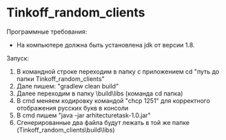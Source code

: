 # Tinkoff_random_clients
Программные требования:
- На компьютере должна быть установлена jdk от версии 1.8.

Запуск:
1. В командной строке переходим в папку с приложением cd "путь до папки Tinkoff_random_clients"
2. Дале пишем: "gradlew clean build"
3. Далее переходим в папку \build\libs (команда cd папка)
4. В cmd меняем кодировку командой "chcp 1251" для корректного отображения русских букв в консоли
5. В cmd пишем "java -jar arhitecturetask-1.0.jar"
6. Сгенерированные два файла будут лежать в той же папке (Tinkoff_random_clients\build\libs)
